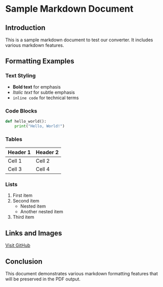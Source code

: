 # Sample Markdown Document

## Introduction
This is a sample markdown document to test our converter. It includes various markdown features.

## Formatting Examples

### Text Styling
* **Bold text** for emphasis
* *Italic text* for subtle emphasis
* `inline code` for technical terms

### Code Blocks
```python
def hello_world():
    print("Hello, World!")
```

### Tables
| Header 1 | Header 2 |
|----------|----------|
| Cell 1   | Cell 2   |
| Cell 3   | Cell 4   |

### Lists
1. First item
2. Second item
   - Nested item
   - Another nested item
3. Third item

## Links and Images
[Visit GitHub](https://github.com)

## Conclusion
This document demonstrates various markdown formatting features that will be preserved in the PDF output.
